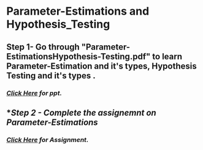 # **Parameter-Estimations and Hypothesis_Testing**
## **Step 1- Go through "Parameter-EstimationsHypothesis-Testing.pdf" to learn Parameter-Estimation and it's types, Hypothesis Testing and it's types .**
### *<a href= "https://docs.google.com/presentation/d/e/2PACX-1vQUHPZIQ8IPf6sbSgKWIXpnIwUXASPnEqCN7qCY6L7i80PLg8xCCYx2GkxcJsZP0A/pub?start=false&loop=false&delayms=60000"> Click Here</a> for ppt.*
## **Step 2 - Complete the assignemnt on Parameter-Estimations*
### *<a href= "https://github.com/AnjulaMehto/Hypothesis_Testing/blob/main/Assignment_Parameter%20Estimations.pdf"> Click Here</a> for Assignment.*
